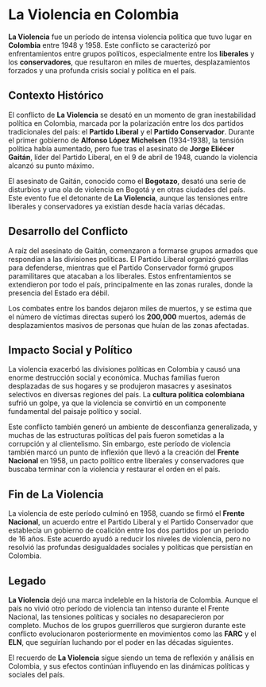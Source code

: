 # La Violencia en Colombia

**La Violencia** fue un período de intensa violencia política que tuvo lugar en **Colombia** entre 1948 y 1958. Este conflicto se caracterizó por enfrentamientos entre grupos políticos, especialmente entre los **liberales** y los **conservadores**, que resultaron en miles de muertes, desplazamientos forzados y una profunda crisis social y política en el país.

## Contexto Histórico

El conflicto de **La Violencia** se desató en un momento de gran inestabilidad política en Colombia, marcada por la polarización entre los dos partidos tradicionales del país: el **Partido Liberal** y el **Partido Conservador**. Durante el primer gobierno de **Alfonso López Michelsen** (1934-1938), la tensión política había aumentado, pero fue tras el asesinato de **Jorge Eliécer Gaitán**, líder del Partido Liberal, en el 9 de abril de 1948, cuando la violencia alcanzó su punto máximo.

El asesinato de Gaitán, conocido como el **Bogotazo**, desató una serie de disturbios y una ola de violencia en Bogotá y en otras ciudades del país. Este evento fue el detonante de **La Violencia**, aunque las tensiones entre liberales y conservadores ya existían desde hacía varias décadas.

## Desarrollo del Conflicto

A raíz del asesinato de Gaitán, comenzaron a formarse grupos armados que respondían a las divisiones políticas. El Partido Liberal organizó guerrillas para defenderse, mientras que el Partido Conservador formó grupos paramilitares que atacaban a los liberales. Estos enfrentamientos se extendieron por todo el país, principalmente en las zonas rurales, donde la presencia del Estado era débil.

Los combates entre los bandos dejaron miles de muertos, y se estima que el número de víctimas directas superó los **200,000** muertos, además de desplazamientos masivos de personas que huían de las zonas afectadas.

## Impacto Social y Político

La violencia exacerbó las divisiones políticas en Colombia y causó una enorme destrucción social y económica. Muchas familias fueron desplazadas de sus hogares y se produjeron masacres y asesinatos selectivos en diversas regiones del país. La **cultura política colombiana** sufrió un golpe, ya que la violencia se convirtió en un componente fundamental del paisaje político y social.

Este conflicto también generó un ambiente de desconfianza generalizada, y muchas de las estructuras políticas del país fueron sometidas a la corrupción y al clientelismo. Sin embargo, este período de violencia también marcó un punto de inflexión que llevó a la creación del **Frente Nacional** en 1958, un pacto político entre liberales y conservadores que buscaba terminar con la violencia y restaurar el orden en el país.

## Fin de La Violencia

La violencia de este período culminó en 1958, cuando se firmó el **Frente Nacional**, un acuerdo entre el Partido Liberal y el Partido Conservador que establecía un gobierno de coalición entre los dos partidos por un periodo de 16 años. Este acuerdo ayudó a reducir los niveles de violencia, pero no resolvió las profundas desigualdades sociales y políticas que persistían en Colombia.

## Legado

**La Violencia** dejó una marca indeleble en la historia de Colombia. Aunque el país no vivió otro período de violencia tan intenso durante el Frente Nacional, las tensiones políticas y sociales no desaparecieron por completo. Muchos de los grupos guerrilleros que surgieron durante este conflicto evolucionaron posteriormente en movimientos como las **FARC** y el **ELN**, que seguirían luchando por el poder en las décadas siguientes.

El recuerdo de **La Violencia** sigue siendo un tema de reflexión y análisis en Colombia, y sus efectos continúan influyendo en las dinámicas políticas y sociales del país.